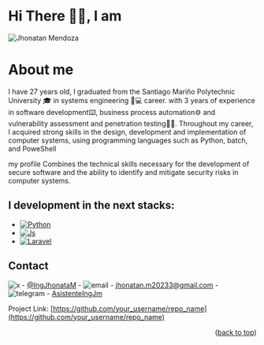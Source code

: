 # Hi There 👋🏽​​, I am
![Jhonatan Mendoza](https://github.com/IngJhonatanM/IngJhonatanM-/assets/118300542/37668d6e-b0b1-42af-a8c8-40b97ad01200)

# About me

I have 27 years old, I graduated from the Santiago Mariño Polytechnic University 🎓 in systems engineering 👔💻 career.
with 3 years of experience in software development⌨️, business process automation⚙️ and vulnerability assessment and penetration testing🕵🏽.
Throughout my career, I acquired strong skills in the design, development and implementation of computer systems, using programming languages ​​​​such as Python, batch, and PoweShell

my profile Combines the technical skills necessary for the development of secure software and the ability to identify and mitigate security risks in computer systems.



I development in the next stacks:
---
* [![Python][python.com]][python-url]
* [![Js][js.com]][js-url]
* [![Laravel][Laravel.com]][Laravel-url]

<!-- CONTACT -->
## Contact

![x][x-url] - [@IngJhonataM](https://x.com/IngJhonataM) - ![email][email-url] - <a href="mailto:jhonatan.m20233@gmail.com">jhonatan.m20233@gmail.com</a> - ![telegram][telegram-url] - <a href="https://t.me/AsistenteIngJm">AsistenteIngJm</a>

Project Link: [https://github.com/your_username/repo_name](https://github.com/your_username/repo_name)

<p align="right">(<a href="#readme-top">back to top</a>)</p>

<!-- MARKDOWN LINKS & IMAGES -->
[Laravel.com]: https://img.shields.io/badge/Laravel-FF2D20?style=for-the-badge&logo=laravel&logoColor=white
[Laravel-url]: https://laravel.com
[Python.com]: https://img.shields.io/badge/Python-FFD43B?style=for-the-badge&logo=python&logoColor=blue
[Python-url]: https://www.python.org
[js.com]: https://img.shields.io/badge/JavaScript-323330?style=for-the-badge&logo=javascript&logoColor=F7DF1E
[js-url]: https://developer.mozilla.org/es/docs/Web/JavaScript
[x-url]: https://img.shields.io/badge/X-000000?style=for-the-badge&logo=x&logoColor=white
[email-url]: https://img.shields.io/badge/Gmail-D14836?style=for-the-badge&logo=gmail&logoColor=white
[telegram-url]: https://img.shields.io/badge/Telegram-2CA5E0?style=for-the-badge&logo=telegram&logoColor=white

